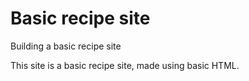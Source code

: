 # Basic recipe site
Building a basic recipe site

This site is a basic recipe site, made using basic HTML.
